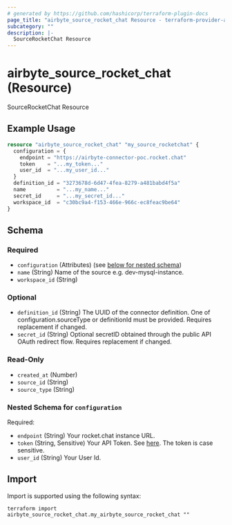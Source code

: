 ```yaml
---
# generated by https://github.com/hashicorp/terraform-plugin-docs
page_title: "airbyte_source_rocket_chat Resource - terraform-provider-airbyte"
subcategory: ""
description: |-
  SourceRocketChat Resource
---
```


# airbyte_source_rocket_chat (Resource)

SourceRocketChat Resource

## Example Usage

```terraform
resource "airbyte_source_rocket_chat" "my_source_rocketchat" {
  configuration = {
    endpoint = "https://airbyte-connector-poc.rocket.chat"
    token    = "...my_token..."
    user_id  = "...my_user_id..."
  }
  definition_id = "3273678d-6d47-4fea-8279-a481babd4f5a"
  name          = "...my_name..."
  secret_id     = "...my_secret_id..."
  workspace_id  = "c30bc9a4-f153-466e-966c-ec8feac9be64"
}
```

<!-- schema generated by tfplugindocs -->
## Schema

### Required

- `configuration` (Attributes) (see [below for nested schema](#nestedatt--configuration))
- `name` (String) Name of the source e.g. dev-mysql-instance.
- `workspace_id` (String)

### Optional

- `definition_id` (String) The UUID of the connector definition. One of configuration.sourceType or definitionId must be provided. Requires replacement if changed.
- `secret_id` (String) Optional secretID obtained through the public API OAuth redirect flow. Requires replacement if changed.

### Read-Only

- `created_at` (Number)
- `source_id` (String)
- `source_type` (String)

<a id="nestedatt--configuration"></a>
### Nested Schema for `configuration`

Required:

- `endpoint` (String) Your rocket.chat instance URL.
- `token` (String, Sensitive) Your API Token. See <a href="https://developer.rocket.chat/reference/api/rest-api/endpoints/other-important-endpoints/access-tokens-endpoints">here</a>. The token is case sensitive.
- `user_id` (String) Your User Id.

## Import

Import is supported using the following syntax:

```shell
terraform import airbyte_source_rocket_chat.my_airbyte_source_rocket_chat ""
```
